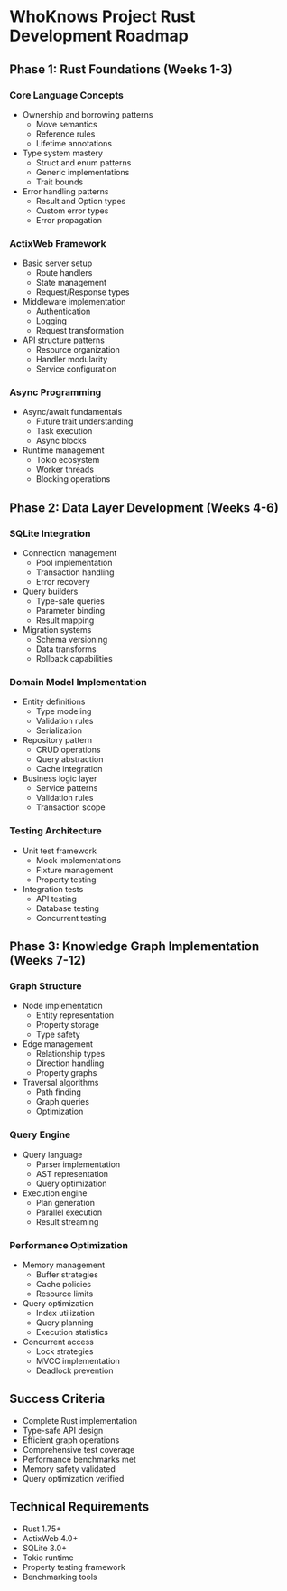 # WhoKnows Project Rust Development Roadmap

## Phase 1: Rust Foundations (Weeks 1-3)

### Core Language Concepts
- Ownership and borrowing patterns
  - Move semantics
  - Reference rules
  - Lifetime annotations
- Type system mastery
  - Struct and enum patterns
  - Generic implementations
  - Trait bounds
- Error handling patterns
  - Result and Option types
  - Custom error types
  - Error propagation

### ActixWeb Framework
- Basic server setup
  - Route handlers
  - State management
  - Request/Response types
- Middleware implementation
  - Authentication
  - Logging
  - Request transformation
- API structure patterns
  - Resource organization
  - Handler modularity
  - Service configuration

### Async Programming
- Async/await fundamentals
  - Future trait understanding
  - Task execution
  - Async blocks
- Runtime management
  - Tokio ecosystem
  - Worker threads
  - Blocking operations

## Phase 2: Data Layer Development (Weeks 4-6)

### SQLite Integration
- Connection management
  - Pool implementation
  - Transaction handling
  - Error recovery
- Query builders
  - Type-safe queries
  - Parameter binding
  - Result mapping
- Migration systems
  - Schema versioning
  - Data transforms
  - Rollback capabilities

### Domain Model Implementation
- Entity definitions
  - Type modeling
  - Validation rules
  - Serialization
- Repository pattern
  - CRUD operations
  - Query abstraction
  - Cache integration
- Business logic layer
  - Service patterns
  - Validation rules
  - Transaction scope

### Testing Architecture
- Unit test framework
  - Mock implementations
  - Fixture management
  - Property testing
- Integration tests
  - API testing
  - Database testing
  - Concurrent testing

## Phase 3: Knowledge Graph Implementation (Weeks 7-12)

### Graph Structure
- Node implementation
  - Entity representation
  - Property storage
  - Type safety
- Edge management
  - Relationship types
  - Direction handling
  - Property graphs
- Traversal algorithms
  - Path finding
  - Graph queries
  - Optimization

### Query Engine
- Query language
  - Parser implementation
  - AST representation
  - Query optimization
- Execution engine
  - Plan generation
  - Parallel execution
  - Result streaming

### Performance Optimization
- Memory management
  - Buffer strategies
  - Cache policies
  - Resource limits
- Query optimization
  - Index utilization
  - Query planning
  - Execution statistics
- Concurrent access
  - Lock strategies
  - MVCC implementation
  - Deadlock prevention

## Success Criteria
- Complete Rust implementation
- Type-safe API design
- Efficient graph operations
- Comprehensive test coverage
- Performance benchmarks met
- Memory safety validated
- Query optimization verified

## Technical Requirements
- Rust 1.75+
- ActixWeb 4.0+
- SQLite 3.0+
- Tokio runtime
- Property testing framework
- Benchmarking tools
